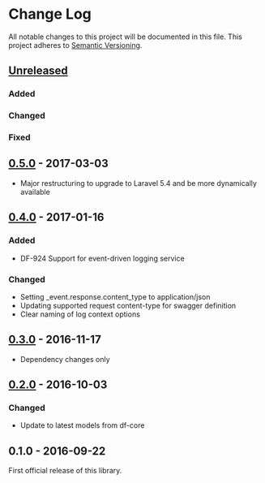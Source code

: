 # Change Log
All notable changes to this project will be documented in this file.
This project adheres to [Semantic Versioning](http://semver.org/).

## [Unreleased]
### Added
### Changed
### Fixed

## [0.5.0] - 2017-03-03
- Major restructuring to upgrade to Laravel 5.4 and be more dynamically available

## [0.4.0] - 2017-01-16
### Added
- DF-924 Support for event-driven logging service

### Changed
- Setting _event.response.content_type to application/json
- Updating supported request content-type for swagger definition
- Clear naming of log context options

## [0.3.0] - 2016-11-17
- Dependency changes only

## [0.2.0] - 2016-10-03
### Changed
- Update to latest models from df-core

## 0.1.0 - 2016-09-22
First official release of this library.

[Unreleased]: https://github.com/dreamfactorysoftware/df-logger/compare/0.5.0...HEAD
[0.5.0]: https://github.com/dreamfactorysoftware/df-logger/compare/0.4.0...0.5.0
[0.4.0]: https://github.com/dreamfactorysoftware/df-logger/compare/0.3.0...0.4.0
[0.3.0]: https://github.com/dreamfactorysoftware/df-logger/compare/0.2.0...0.3.0
[0.2.0]: https://github.com/dreamfactorysoftware/df-logger/compare/0.1.0...0.2.0
